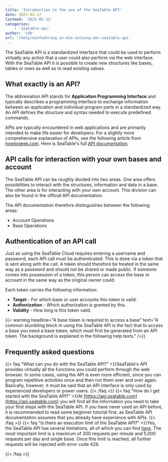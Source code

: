 ```yaml
---
title: 'Introduction to the use of the SeaTable API'
date: 2023-02-17
lastmod: '2023-05-12'
categories:
    - 'seatable-api'
author: 'cdb'
url: '/help/einfuehrung-in-die-nutzung-der-seatable-api'
---
```


The SeaTable API is a standardized interface that could be used to perform virtually any action that a user could also perform via the web interface. With the SeaTable API it is possible to create new structures like bases, tables or rows as well as to read existing values.

## What exactly is an API?

The abbreviation API stands for **Application Programming Interface** and typically describes a programming interface to exchange information between an application and individual program parts in a standardized way. An API defines the structure and syntax needed to execute predefined commands.

APIs are typically encountered in web applications and are primarily intended to make life easier for developers. For a slightly more comprehensive explanation of APIs, see the following article from [howtogeek.com](https://www.howtogeek.com/343877/what-is-an-api/). Here is SeaTable's full [API documentation](https://api.seatable.com).

## API calls for interaction with your own bases and account

The SeaTable API can be roughly divided into two areas. One area offers possibilities to interact with the structures, information and data in a base. The other area is for interacting with your own account. This division can also be found in the official API documentation.

The API documentation therefore distinguishes between the following areas:

- Account Operations
- Base Operations

## Authentication of an API call

Just as using the SeaTable Cloud requires entering a username and password, each API call must be authenticated. This is done via a token that is sent along with the call. A token should therefore be treated in the same way as a password and should not be shared or made public. If someone comes into possession of a token, this person can access the base or account in the same way as the original owner could.

Each token carries the following information:

- **Target** - For which base or user accounts this token is valid.
- **Authorization** - Which authorization is granted by this.
- **Validity** - How long is this token valid.

{{< warning headline="A base token is required to access a base" text="A common stumbling block in using the SeaTable API is the fact that to access a base you need a base token, which must first be generated from an API token. The background is explained in the following help texts." />}}

## Frequently asked questions

{{< faq "What can you do with the SeaTable API?" >}}SeaTable's API provides virtually all the functions you could perform through the web browser. In some cases, using the API is even more efficient, since you can program repetitive activities once and then run them over and over again. Basically, however, it must be said that an API interface is only used by experienced developers or power users.
{{< /faq >}}
{{< faq "How do I get started with the SeaTable API?" >}}At [https://api.seatable.com](https://api.seatable.com) you will find all the information you need to take your first steps with the SeaTable API. If you have never used an API before, it is recommended to read some beginner tutorial first, as SeaTable API documentation assumes that you already have experience with APIs.
{{< /faq >}}
{{< faq "Is there an execution limit of the SeaTable API?" >}}Yes, the SeaTable API has several limitations, all of which you can find [here](https://api.seatable.com/reference/limits). The most important limit is a maximum of 300 requests per minute and 5,000 requests per day and single base. Once this limit is reached, all further requests will be rejected with error code 429.

{{< /faq >}}
